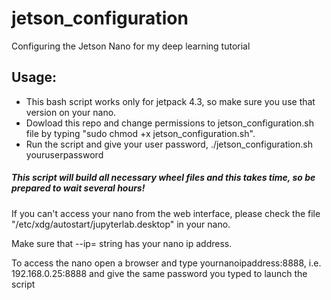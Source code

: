 # jetson_configuration
Configuring the Jetson Nano for my deep learning tutorial

## Usage:

- This bash script works only for jetpack 4.3, so make sure you use that version on your nano.
- Dowload this repo and change permissions to jetson_configuration.sh file by typing "sudo chmod +x jetson_configuration.sh".
- Run the script and give your user password, ./jetson_configuration.sh youruserpassword

##### This script will build all necessary wheel files and this takes time, so be prepared to wait several hours!

If you can't access your nano from the web interface, please check the file "/etc/xdg/autostart/jupyterlab.desktop" in your nano.

Make sure that --ip= string has your nano ip address.

To access the nano open a browser and type yournanoipaddress:8888, i.e. 192.168.0.25:8888 and give the same password you typed to launch the script
